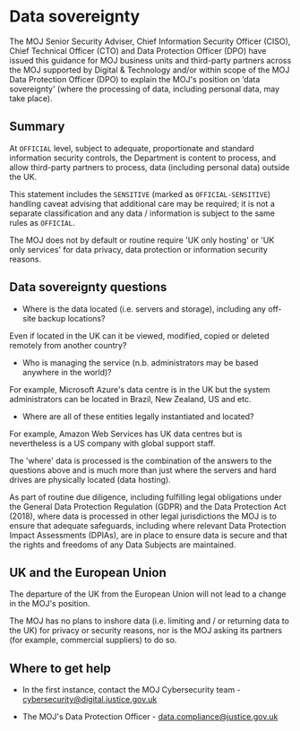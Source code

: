 # Data sovereignty

The MOJ Senior Security Adviser, Chief Information Security Officer \(CISO\), Chief Technical Officer \(CTO\) and Data Protection Officer \(DPO\) have issued this guidance for MOJ business units and third-party partners across the MOJ supported by Digital & Technology and/or within scope of the MOJ Data Protection Officer \(DPO\) to explain the MOJ's position on ‘data sovereignty' \(where the processing of data, including personal data, may take place\).

## Summary

At `OFFICIAL` level, subject to adequate, proportionate and standard information security controls, the Department is content to process, and allow third-party partners to process, data \(including personal data\) outside the UK.

This statement includes the `SENSITIVE` \(marked as `OFFICIAL-SENSITIVE`\) handling caveat advising that additional care may be required; it is not a separate classification and any data / information is subject to the same rules as `OFFICIAL`.

The MOJ does not by default or routine require 'UK only hosting' or 'UK only services' for data privacy, data protection or information security reasons.

## Data sovereignty questions

-   Where is the data located \(i.e. servers and storage\), including any off-site backup locations?


Even if located in the UK can it be viewed, modified, copied or deleted remotely from another country?

-   Who is managing the service \(n.b. administrators may be based anywhere in the world\)?


For example, Microsoft Azure's data centre is in the UK but the system administrators can be located in Brazil, New Zealand, US and etc.

-   Where are all of these entities legally instantiated and located?


For example, Amazon Web Services has UK data centres but is nevertheless is a US company with global support staff.

The 'where' data is processed is the combination of the answers to the questions above and is much more than just where the servers and hard drives are physically located \(data hosting\).

As part of routine due diligence, including fulfilling legal obligations under the General Data Protection Regulation \(GDPR\) and the Data Protection Act \(2018\), where data is processed in other legal jurisdictions the MOJ is to ensure that adequate safeguards, including where relevant Data Protection Impact Assessments \(DPIAs\), are in place to ensure data is secure and that the rights and freedoms of any Data Subjects are maintained.

## UK and the European Union

The departure of the UK from the European Union will not lead to a change in the MOJ's position.

The MOJ has no plans to inshore data \(i.e. limiting and / or returning data to the UK\) for privacy or security reasons, nor is the MOJ asking its partners \(for example, commercial suppliers\) to do so.

## Where to get help

-   In the first instance, contact the MOJ Cybersecurity team - [cybersecurity@digital.justice.gov.uk](mailto:cybersecurity@digital.justice.gov.uk)

-   The MOJ's Data Protection Officer - [data.compliance@justice.gov.uk](mailto:data.compliance@justice.gov.uk)


